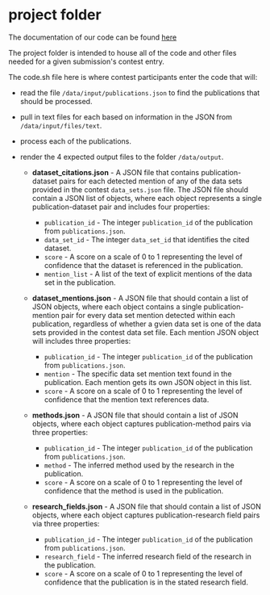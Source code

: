 # project folder

The documentation of our code can be found [here](https://docs.google.com/document/d/1-bUtlLfTK4x7-syyAQ2rBHq6C11DJeFXdI80Ii-BUCk/edit?usp=sharing)

The project folder is intended to house all of the code and other files needed for a given submission's contest entry.

The code.sh file here is where contest participants enter the code that will:

- read the file `/data/input/publications.json` to find the publications that should be processed.
- pull in text files for each based on information in the JSON from `/data/input/files/text`.
- process each of the publications.
- render the 4 expected output files to the folder `/data/output`.

    - **dataset_citations.json** - A JSON file that contains publication-dataset pairs for each detected mention of any of the data sets provided in the contest `data_sets.json` file.  The JSON file should contain a JSON list of objects, where each object represents a single publication-dataset pair and includes four properties:

        - `publication_id` - The integer `publication_id` of the publication from `publications.json`.
        - `data_set_id` - The integer `data_set_id` that identifies the cited dataset.
        - `score` - A score on a scale of 0 to 1 representing the level of confidence that the dataset is referenced in the publication.
        - `mention_list` - A list of the text of explicit mentions of the data set in the publication.

    - **dataset_mentions.json** - A JSON file that should contain a list of JSON objects, where each object contains a single publication-mention pair for every data set mention detected within each publication, regardless of whether a gvien data set is one of the data sets provided in the contest data set file. Each mention JSON object will includes three properties:
    
        - `publication_id` - The integer `publication_id` of the publication from `publications.json`.
        - `mention` - The specific data set mention text found in the publication.  Each mention gets its own JSON object in this list.
        - `score` - A score on a scale of 0 to 1 representing the level of confidence that the mention text references data.

    - **methods.json** - A JSON file that should contain a list of JSON objects, where each object captures publication-method pairs via three properties:
    
        - `publication_id` - The integer `publication_id` of the publication from `publications.json`.
        - `method` - The inferred method used by the research in the publication.
        - `score` - A score on a scale of 0 to 1 representing the level of confidence that the method is used in the publication.

    - **research_fields.json** - A JSON file that should contain a list of JSON objects, where each object captures publication-research field pairs via three properties:

        - `publication_id` - The integer `publication_id` of the publication from `publications.json`.
        - `research_field` - The inferred research field of the research in the publication.
        - `score` - A score on a scale of 0 to 1 representing the level of confidence that the publication is in the stated research field.
